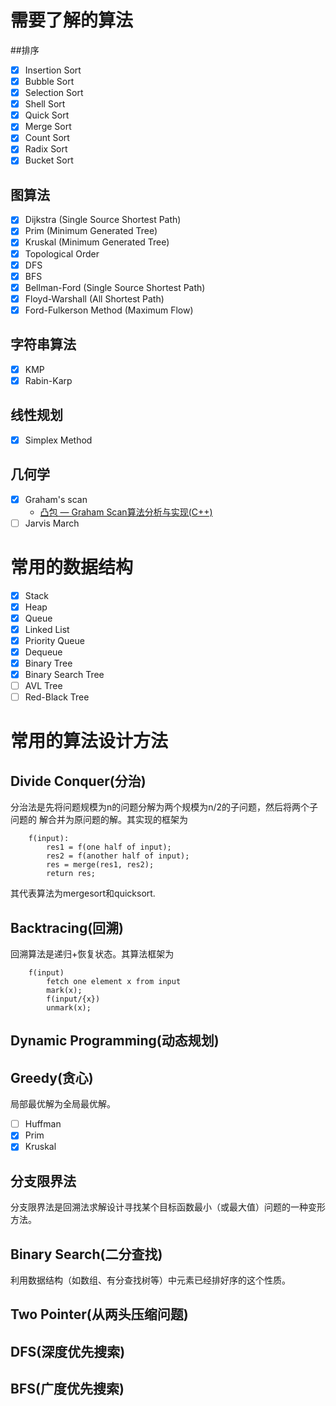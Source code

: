 # 需要了解的算法
##排序
- [x] Insertion Sort
- [x] Bubble Sort
- [x] Selection Sort
- [x] Shell Sort
- [x] Quick Sort
- [x] Merge Sort
- [x] Count Sort
- [x] Radix Sort
- [x] Bucket Sort

## 图算法
- [x] Dijkstra (Single Source Shortest Path)
- [x] Prim (Minimum Generated Tree)
- [x] Kruskal (Minimum Generated Tree)
- [x] Topological Order
- [x] DFS
- [x] BFS
- [x] Bellman-Ford (Single Source Shortest Path)
- [x] Floyd-Warshall (All Shortest Path)
- [x] Ford-Fulkerson Method (Maximum Flow)

## 字符串算法
- [x] KMP
- [x] Rabin-Karp

## 线性规划
- [x] Simplex Method


## 几何学
- [x] Graham's scan
    * [凸包 — Graham Scan算法分析与实现(C++)](http://www.wutianqi.com/?p=2622)
- [ ] Jarvis March

# 常用的数据结构
- [x] Stack
- [x] Heap
- [x] Queue
- [x] Linked List
- [x] Priority Queue
- [x] Dequeue
- [x] Binary Tree
- [x] Binary Search Tree
- [ ] AVL Tree
- [ ] Red-Black Tree

# 常用的算法设计方法
## Divide Conquer(分治) 
分治法是先将问题规模为n的问题分解为两个规模为n/2的子问题，然后将两个子问题的
解合并为原问题的解。其实现的框架为
```
    f(input):
        res1 = f(one half of input);
        res2 = f(another half of input);
        res = merge(res1, res2);
        return res;
```    

其代表算法为mergesort和quicksort.

## Backtracing(回溯)
回溯算法是递归+恢复状态。其算法框架为
```
    f(input) 
        fetch one element x from input
        mark(x);
        f(input/{x})
        unmark(x);
```
## Dynamic Programming(动态规划)

## Greedy(贪心)
局部最优解为全局最优解。
- [ ] Huffman
- [x] Prim
- [x] Kruskal

## 分支限界法
分支限界法是回溯法求解设计寻找某个目标函数最小（或最大值）问题的一种变形方法。


## Binary Search(二分查找)
利用数据结构（如数组、有分查找树等）中元素已经排好序的这个性质。

## Two Pointer(从两头压缩问题)

## DFS(深度优先搜索)

## BFS(广度优先搜索)


